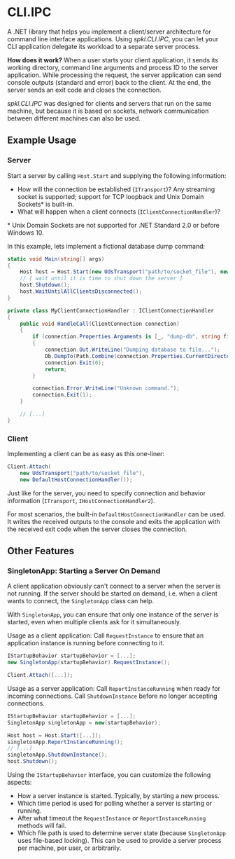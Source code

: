 # CLI.IPC

A .NET library that helps you implement a client/server architecture for command line interface applications. Using _spkl.CLI.IPC_, you can let your CLI application delegate its workload to a separate server process.

__How does it work?__
When a user starts your client application, it sends its working directory, command line arguments and process ID to the server application. While processing the request, the server application can send console outputs (standard and error) back to the client. At the end, the server sends an exit code and closes the connection.

_spkl.CLI.IPC_ was designed for clients and servers that run on the same machine, but because it is based on sockets, network communication between different machines can also be used.

## Example Usage

### Server

Start a server by calling `Host.Start` and supplying the following information:
* How will the connection be established (`ITransport`)? Any streaming socket is supported; support for TCP loopback and Unix Domain Sockets* is built-in.
* What will happen when a client connects (`IClientConnectionHandler`)?

\* Unix Domain Sockets are not supported for .NET Standard 2.0 or before Windows 10.

In this example, lets implement a fictional database dump command:
```csharp
static void Main(string[] args)
{
    Host host = Host.Start(new UdsTransport("path/to/socket_file"), new MyClientConnectionHandler());
    // [ wait until it is time to shut down the server ]
    host.Shutdown();
    host.WaitUntilAllClientsDisconnected();
}

private class MyClientConnectionHandler : IClientConnectionHandler
{
    public void HandleCall(ClientConnection connection)
    {
        if (connection.Properties.Arguments is [_, "dump-db", string fileName])
        {
            connection.Out.WriteLine("Dumping database to file...");
            Db.DumpTo(Path.Combine(connection.Properties.CurrentDirectory, fileName));
            connection.Exit(0);
            return;
        }

        connection.Error.WriteLine("Unknown command.");
        connection.Exit(1);
    }

    // [...]
}
```

### Client

Implementing a client can be as easy as this one-liner:
```csharp
Client.Attach(
    new UdsTransport("path/to/socket_file"),
    new DefaultHostConnectionHandler());
```

Just like for the server, you need to specify connection and behavior information (`ITransport`, `IHostConnectionHandler2`).

For most scenarios, the built-in `DefaultHostConnectionHandler` can be used. It writes the received outputs to the console and exits the application with the received exit code when the server closes the connection.

## Other Features

### SingletonApp: Starting a Server On Demand

A client application obviously can't connect to a server when the server is not running. If the server should be started on demand, i.e. when a client wants to connect, the `SingletonApp` class can help.

With `SingletonApp`, you can ensure that only one instance of the server is started, even when multiple clients ask for it simultaneously.

Usage as a client application: Call `RequestInstance` to ensure that an application instance is running before connecting to it.
```csharp
IStartupBehavior startupBehavior = [...];
new SingletonApp(startupBehavior).RequestInstance();

Client.Attach([...]);
```

Usage as a server application: Call `ReportInstanceRunning` when ready for incoming connections. Call `ShutdownInstance` before no longer accepting connections.
```csharp
IStartupBehavior startupBehavior = [...];
SingletonApp singletonApp = new(startupBehavior);

Host host = Host.Start([...]);
singletonApp.ReportInstanceRunning();
// [...]
singletonApp.ShutdownInstance();
host.Shutdown();
```

Using the `IStartupBehavior` interface, you can customize the following aspects:
* How a server instance is started. Typically, by starting a new process.
* Which time period is used for polling whether a server is starting or running.
* After what timeout the `RequestInstance` or `ReportInstanceRunning` methods will fail.
* Which file path is used to determine server state (because `SingletonApp` uses file-based locking). This can be used to provide a server process per machine, per user, or arbitrarily.
